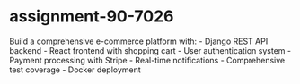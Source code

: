 # assignment-90-7026
Build a comprehensive e-commerce platform with: - Django REST API backend - React frontend with shopping cart - User authentication system - Payment processing with Stripe - Real-time notifications - Comprehensive test coverage - Docker deployment
